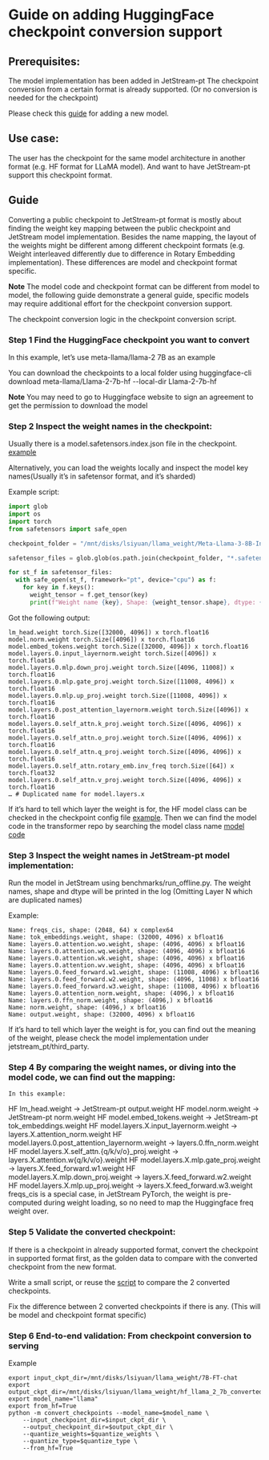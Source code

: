 # Guide on adding HuggingFace checkpoint conversion support

## Prerequisites:
The model implementation has been added in JetStream-pt
The checkpoint conversion from a certain format is already supported. (Or no conversion is needed for the checkpoint)

Please check this [guide](https://github.com/google/jetstream-pytorch/blob/main/docs/add_a_new_model.md) for adding a new model.

## Use case:
The user has the checkpoint for the same model architecture in another format (e.g. HF format for LLaMA model). And want to have JetStream-pt support this checkpoint format.

## Guide

Converting a public checkpoint to JetStream-pt format is mostly about finding the weight key mapping between the public checkpoint and JetStream model implementation. Besides the name mapping, the layout of the weights might be different among different checkpoint formats (e.g. Weight interleaved differently due to difference in Rotary Embedding implementation). These differences are model and checkpoint format specific.

**Note** The model code and checkpoint format can be different from model to model, the following guide demonstrate a general guide, specific models may require additional effort for the checkpoint conversion support.

The checkpoint conversion logic in the checkpoint conversion script.

### Step 1 Find the HuggingFace checkpoint you want to convert
In this example, let’s use meta-llama/llama-2 7B as an example

You can download the checkpoints to a local folder using 
huggingface-cli download meta-llama/Llama-2-7b-hf --local-dir Llama-2-7b-hf


**Note** You may need to go to Huggingface website to sign an agreement to get the permission to download the model

### Step 2 Inspect the weight names in the checkpoint:

Usually there is a model.safetensors.index.json file in the checkpoint. [example](https://huggingface.co/meta-llama/Llama-2-7b-hf/blob/main/model.safetensors.index.json)

Alternatively, you can load the weights locally and inspect the model key names(Usually it’s in safetensor format, and it’s sharded)

Example script:
```Python
import glob
import os
import torch
from safetensors import safe_open

checkpoint_folder = "/mnt/disks/lsiyuan/llama_weight/Meta-Llama-3-8B-Instruct"

safetensor_files = glob.glob(os.path.join(checkpoint_folder, "*.safetensors"))

for st_f in safetensor_files:
  with safe_open(st_f, framework="pt", device="cpu") as f:
    for key in f.keys():
      weight_tensor = f.get_tensor(key)
      print(f"Weight name {key}, Shape: {weight_tensor.shape}, dtype: {weight_tensor.dtype}")
```

Got the following output:

```
lm_head.weight torch.Size([32000, 4096]) x torch.float16
model.norm.weight torch.Size([4096]) x torch.float16
model.embed_tokens.weight torch.Size([32000, 4096]) x torch.float16
model.layers.0.input_layernorm.weight torch.Size([4096]) x torch.float16
model.layers.0.mlp.down_proj.weight torch.Size([4096, 11008]) x torch.float16
model.layers.0.mlp.gate_proj.weight torch.Size([11008, 4096]) x torch.float16
model.layers.0.mlp.up_proj.weight torch.Size([11008, 4096]) x torch.float16
model.layers.0.post_attention_layernorm.weight torch.Size([4096]) x torch.float16
model.layers.0.self_attn.k_proj.weight torch.Size([4096, 4096]) x torch.float16
model.layers.0.self_attn.o_proj.weight torch.Size([4096, 4096]) x torch.float16
model.layers.0.self_attn.q_proj.weight torch.Size([4096, 4096]) x torch.float16
model.layers.0.self_attn.rotary_emb.inv_freq torch.Size([64]) x torch.float32
model.layers.0.self_attn.v_proj.weight torch.Size([4096, 4096]) x torch.float16
… # Duplicated name for model.layers.x
```

If it’s hard to tell which layer the weight is for, the HF model class can be checked in the checkpoint config file [example](https://huggingface.co/meta-llama/Llama-2-7b-hf/blob/main/config.json#L4). Then we can find the model code in the transformer repo by searching the model class name [model code](https://github.com/huggingface/transformers/blob/bdf36dcd48106a4a0278ed7f3cc26cd65ab7b066/src/transformers/models/llama/modeling_llama.py#L1084)


### Step 3 Inspect the weight names in JetStream-pt model implementation:

Run the model in JetStream using benchmarks/run_offline.py. The weight names, shape and dtype will be printed in the log (Omitting Layer N which are duplicated names)

Example:

```
Name: freqs_cis, shape: (2048, 64) x complex64
Name: tok_embeddings.weight, shape: (32000, 4096) x bfloat16
Name: layers.0.attention.wo.weight, shape: (4096, 4096) x bfloat16
Name: layers.0.attention.wq.weight, shape: (4096, 4096) x bfloat16
Name: layers.0.attention.wk.weight, shape: (4096, 4096) x bfloat16
Name: layers.0.attention.wv.weight, shape: (4096, 4096) x bfloat16
Name: layers.0.feed_forward.w1.weight, shape: (11008, 4096) x bfloat16
Name: layers.0.feed_forward.w2.weight, shape: (4096, 11008) x bfloat16
Name: layers.0.feed_forward.w3.weight, shape: (11008, 4096) x bfloat16
Name: layers.0.attention_norm.weight, shape: (4096,) x bfloat16
Name: layers.0.ffn_norm.weight, shape: (4096,) x bfloat16
Name: norm.weight, shape: (4096,) x bfloat16
Name: output.weight, shape: (32000, 4096) x bfloat16
```

If it’s hard to tell which layer the weight is for, you can find out the meaning of the weight, please check the model implementation under jetstream_pt/third_party.

### Step 4 By comparing the weight names, or diving into the model code, we can find out the mapping:
	
	In this example:

HF lm_head.weight -> JetStream-pt output.weight
HF model.norm.weight -> JetStream-pt norm.weight
HF model.embed_tokens.weight -> JetStream-pt tok_embeddings.weight
HF model.layers.X.input_layernorm.weight -> layers.X.attention_norm.weight
HF model.layers.0.post_attention_layernorm.weight -> layers.0.ffn_norm.weight
HF model.layers.X.self_attn.{q/k/v/o}_proj.weight -> layers.X.attention.w{q/k/v/o}.weight
HF model.layers.X.mlp.gate_proj.weight -> layers.X.feed_forward.w1.weight
HF model.layers.X.mlp.down_proj.weight -> layers.X.feed_forward.w2.weight
HF model.layers.X.mlp.up_proj.weight -> layers.X.feed_forward.w3.weight
freqs_cis is a special case, in JetStream PyTorch, the weight is pre-computed during weight loading, so no need to map the Huggingface freq weight over.

### Step 5 Validate the converted checkpoint:

If there is a checkpoint in already supported format, convert the checkpoint in supported format first, as the golden data to compare with the converted checkpoint from the new format.

Write a small script, or reuse the [script](https://github.com/google/jetstream-pytorch/blob/main/scripts/validate_hf_ckpt_conversion.py) to compare the 2 converted checkpoints.

Fix the difference between 2 converted checkpoints if there is any. (This will be model and checkpoint format specific)

### Step 6 End-to-end validation: From checkpoint conversion to serving

Example

```
export input_ckpt_dir=/mnt/disks/lsiyuan/llama_weight/7B-FT-chat
export output_ckpt_dir=/mnt/disks/lsiyuan/llama_weight/hf_llama_2_7b_converted_bf16_2
export model_name="llama"
export from_hf=True
python -m convert_checkpoints --model_name=$model_name \
    --input_checkpoint_dir=$input_ckpt_dir \
    --output_checkpoint_dir=$output_ckpt_dir \
    --quantize_weights=$quantize_weights \
    --quantize_type=$quantize_type \
    --from_hf=True
```